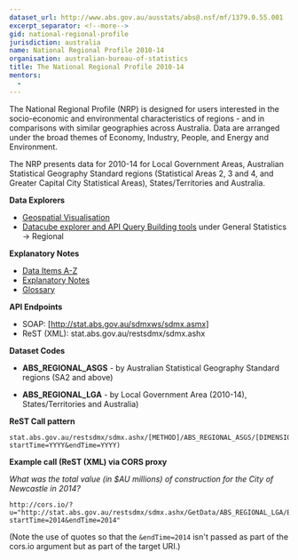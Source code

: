 ```yaml
---
dataset_url: http://www.abs.gov.au/ausstats/abs@.nsf/mf/1379.0.55.001
excerpt_separator: <!--more-->
gid: national-regional-profile
jurisdiction: australia
name: National Regional Profile 2010-14
organisation: australian-bureau-of-statistics
title: The National Regional Profile 2010-14
mentors:
  - 
---
```

The National Regional Profile (NRP) is designed for users interested in the socio-economic and environmental characteristics of regions - and in comparisons with similar geographies across Australia. Data are arranged under the broad themes of Economy, Industry, People, and Energy and Environment.

<!--more-->

The NRP presents data for 2010-14 for Local Government Areas, Australian Statistical Geography Standard regions (Statistical Areas 2, 3 and 4, and Greater Capital City Statistical Areas), States/Territories and Australia.

**Data Explorers**
* [Geospatial Visualisation](http://abs.gov.au/databyregion)
* [Datacube explorer and API Query Building tools](http://govhack.abs.gov.au) under General Statistics -> Regional

**Explanatory Notes**
* [Data Items A-Z](http://www.abs.gov.au/AUSSTATS/abs@.nsf/Lookup/1379.0.55.001Explanatory%20Notes12010-14?OpenDocument)
* [Explanatory Notes](http://www.abs.gov.au/AUSSTATS/abs@.nsf/Latestproducts/1379.0.55.001Explanatory%20Notes22010-14?opendocument&tabname=Notes&prodno=1379.0.55.001&issue=2010-14&num=&view=)
* [Glossary](http://www.abs.gov.au/AUSSTATS/abs@.nsf/Latestproducts/1379.0.55.001Glossary12010-14?opendocument&tabname=Notes&prodno=1379.0.55.001&issue=2010-14&num=&view=)

**API Endpoints**
* SOAP: [http://stat.abs.gov.au/sdmxws/sdmx.asmx]
* ReST (XML): stat.abs.gov.au/restsdmx/sdmx.ashx

**Dataset Codes**

* __ABS_REGIONAL_ASGS__ - by Australian Statistical Geography Standard regions (SA2 and above)

* __ABS_REGIONAL_LGA__ - by Local Government Area (2010-14), States/Territories and Australia)

**ReST Call pattern**

```
stat.abs.gov.au/restsdmx/sdmx.ashx/[METHOD]/ABS_REGIONAL_ASGS/[DIMENSIONS]/ABS(?startTime=YYYY&endTime=YYYY)
```

**Example call (ReST (XML) via CORS proxy**

*What was the total value (in $AU millions) of construction for the City of Newcastle in 2014?*

```
http://cors.io/?u="http://stat.abs.gov.au/restsdmx/sdmx.ashx/GetData/ABS_REGIONAL_LGA/BUILDING_10.LGA2014.15900.A/ABS?startTime=2014&endTime=2014"
```
(Note the use of quotes so that the ```&endTime=2014``` isn't passed as part of the cors.io argument but as part of the target URI.)
